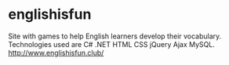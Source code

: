 # englishisfun
Site with games to help English learners develop their vocabulary. Technologies used are C# .NET HTML CSS jQuery Ajax MySQL. http://www.englishisfun.club/
